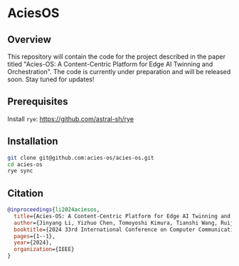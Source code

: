 # AciesOS

## Overview

This repository will contain the code for the project described in the paper
titled "Acies-OS: A Content-Centric Platform for Edge AI Twinning and
Orchestration". The code is currently under preparation and will be released
soon. Stay tuned for updates!

## Prerequisites

Install `rye`: https://github.com/astral-sh/rye

## Installation

```bash
git clone git@github.com:acies-os/acies-os.git
cd acies-os
rye sync
```

## Citation

```bibtex
@inproceedings{li2024aciesos,
  title={Acies-OS: A Content-Centric Platform for Edge AI Twinning and Orchestration},
  author={Jinyang Li, Yizhuo Chen, Tomoyoshi Kimura, Tianshi Wang, Ruijie Wang, Denizhan Kara, Yigong Hu, Li Wu, Walid A. Hanafy, Abel Souza, Prashant Shenoy, Maggie Wigness, Joydeep Bhattacharyya, Jae Kim, Guijun Wang, Greg Kimberly, Josh Eckhardt, Denis Osipychev, Tarek Abdelzaher},
  booktitle={2024 33rd International Conference on Computer Communications and Networks (ICCCN)},
  pages={1--1},
  year={2024},
  organization={IEEE}
}
```
